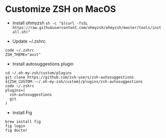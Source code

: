 # Customize ZSH on MacOS

- Install ohmyzsh 
```sh -c "$(curl -fsSL https://raw.githubusercontent.com/ohmyzsh/ohmyzsh/master/tools/install.sh)"```

- Update ~/.zshrc
```
code ~/.zshrc
ZSH_THEME="avit"
```

- Install autosuggestions plugin
```
cd ~/.oh-my-zsh/custom/plugins
git clone https://github.com/zsh-users/zsh-autosuggestions ${ZSH_CUSTOM:-~/.oh-my-zsh/custom}/plugins/zsh-autosuggestions
code ~/.zshrc
plugins=(
  zsh-autosuggestions
  git
)
```

- Install Fig
```
brew install fig
fig login
fig doctor
```
